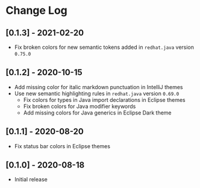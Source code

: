 # Change Log
## [0.1.3] - 2021-02-20
- Fix broken colors for new semantic tokens added in `redhat.java` version `0.75.0`

## [0.1.2] - 2020-10-15
- Add missing color for italic markdown punctuation in IntelliJ themes
- Use new semantic highlighting rules in `redhat.java` version `0.69.0`
  - Fix colors for types in Java import declarations in Eclipse themes
  - Fix broken colors for Java modifier keywords
  - Add missing colors for Java generics in Eclipse Dark theme

## [0.1.1] - 2020-08-20
- Fix status bar colors in Eclipse themes

## [0.1.0] - 2020-08-18
- Initial release
